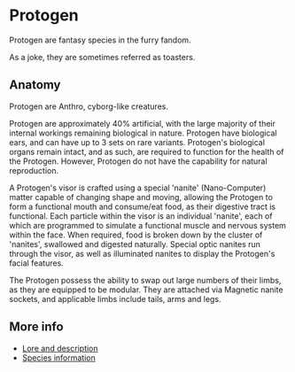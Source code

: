 # Protogen

Protogen are fantasy species in the furry fandom.

As a joke, they are sometimes referred as toasters.

## Anatomy

Protogen are Anthro, cyborg-like creatures.

Protogen are approximately 40% artificial, with the large majority of their internal workings remaining biological in nature. Protogen have biological ears, and can have up to 3 sets on rare variants. Protogen's biological organs remain intact, and as such, are required to function for the health of the Protogen. However, Protogen do not have the capability for natural reproduction.

A Protogen's visor is crafted using a special 'nanite' (Nano-Computer) matter capable of changing shape and moving, allowing the Protogen to form a functional mouth and consume/eat food, as their digestive tract is functional. Each particle within the visor is an individual 'nanite', each of which are programmed to simulate a functional muscle and nervous system within the face. When required, food is broken down by the cluster of 'nanites', swallowed and digested naturally. Special optic nanites run through the visor, as well as illuminated nanites to display the Protogen's facial features.

The Protogen possess the ability to swap out large numbers of their limbs, as they are equipped to be modular. They are attached via Magnetic nanite sockets, and applicable limbs include tails, arms and legs.

## More info
- [Lore and description](https://furry-fandom.fandom.com/wiki/Protogen)
- [Species information](https://www.furaffinity.net/view/28808844)
